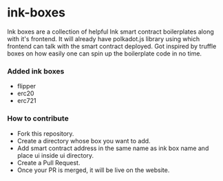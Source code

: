 # ink-boxes

Ink boxes are a collection of helpful Ink smart contract boilerplates along with it's frontend. It will already have polkadot.js library using which frontend can talk with the smart contract deployed. Got inspired by truffle boxes on how easily one can spin up the boilerplate code in no time.

### Added ink boxes
 - flipper
 - erc20
 - erc721

### How to contribute

 - Fork this repository.
 - Create a directory whose box you want to add.
 - Add smart contract address in the same name as ink box name and place ui inside ui directory.
 - Create a Pull Request.
 - Once your PR is merged, it will be live on the website.
